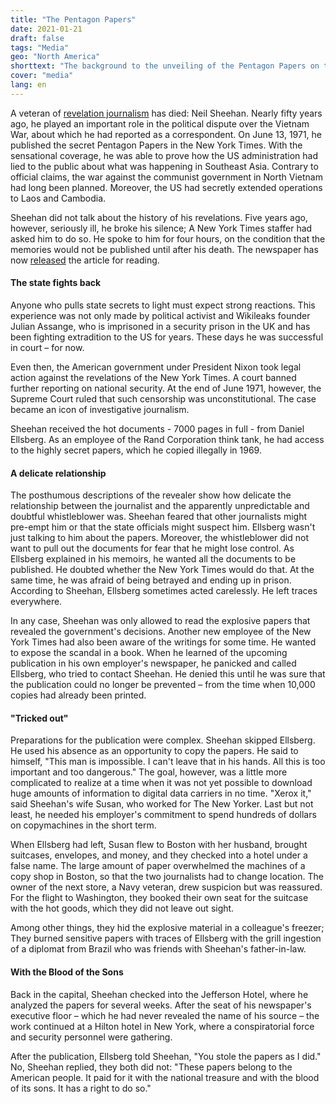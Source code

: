 ```yaml
---
title: "The Pentagon Papers"
date: 2021-01-21
draft: false
tags: "Media"
geo: "North America"
shorttext: "The background to the unveiling of the Pentagon Papers on the Vietnam War is reminiscent of a crime thriller. Details have now become known."
cover: "media"
lang: en
---
```


A veteran of [revelation journalism](https://www.nytimes.com/2021/01/07/business/media/neil-sheehan-dead.html "Neil Sheehan Dies at 84; Author and Times Reporter on the Pentagon Papers") has died: Neil Sheehan. Nearly fifty years ago, he played an important role in the political dispute over the Vietnam War, about which he had reported as a correspondent. On June 13, 1971, he published the secret Pentagon Papers in the New York Times. With the sensational coverage, he was able to prove how the US administration had lied to the public about what was happening in Southeast Asia. Contrary to official claims, the war against the communist government in North Vietnam had long been planned. Moreover, the US had secretly extended operations to Laos and Cambodia.

Sheehan did not talk about the history of his revelations. Five years ago, however, seriously ill, he broke his silence; A New York Times staffer had asked him to do so. He spoke to him for four hours, on the condition that the memories would not be published until after his death. The newspaper has now [released](https://www.nytimes.com/2021/01/07/us/pentagon-papers-neil-sheehan.html "Now It Can Be Told: How Neil Sheehan Got the Pentagon Papers") the article for reading.

#### The state fights back

Anyone who pulls state secrets to light must expect strong reactions. This experience was not only made by political activist and Wikileaks founder Julian Assange, who is imprisoned in a security prison in the UK and has been fighting extradition to the US for years. These days he was successful in court – for now.

Even then, the American government under President Nixon took legal action against the revelations of the New York Times. A court banned further reporting on national security. At the end of June 1971, however, the Supreme Court ruled that such censorship was unconstitutional. The case became an icon of investigative journalism.

Sheehan received the hot documents - 7000 pages in full - from Daniel Ellsberg. As an employee of the Rand Corporation think tank, he had access to the highly secret papers, which he copied illegally in 1969.

#### A delicate relationship

The posthumous descriptions of the revealer show how delicate the relationship between the journalist and the apparently unpredictable and doubtful whistleblower was. Sheehan feared that other journalists might pre-empt him or that the state officials might suspect him. Ellsberg wasn't just talking to him about the papers. Moreover, the whistleblower did not want to pull out the documents for fear that he might lose control. As Ellsberg explained in his memoirs, he wanted all the documents to be published. He doubted whether the New York Times would do that. At the same time, he was afraid of being betrayed and ending up in prison. According to Sheehan, Ellsberg sometimes acted carelessly. He left traces everywhere.

In any case, Sheehan was only allowed to read the explosive papers that revealed the government's decisions. Another new employee of the New York Times had also been aware of the writings for some time. He wanted to expose the scandal in a book. When he learned of the upcoming publication in his own employer's newspaper, he panicked and called Ellsberg, who tried to contact Sheehan. He denied this until he was sure that the publication could no longer be prevented – from the time when 10,000 copies had already been printed.

#### "Tricked out"

Preparations for the publication were complex. Sheehan skipped Ellsberg. He used his absence as an opportunity to copy the papers. He said to himself, "This man is impossible. I can't leave that in his hands. All this is too important and too dangerous." The goal, however, was a little more complicated to realize at a time when it was not yet possible to download huge amounts of information to digital data carriers in no time. "Xerox it," said Sheehan's wife Susan, who worked for The New Yorker. Last but not least, he needed his employer's commitment to spend hundreds of dollars on copymachines in the short term.

When Ellsberg had left, Susan flew to Boston with her husband, brought suitcases, envelopes, and money, and they checked into a hotel under a false name. The large amount of paper overwhelmed the machines of a copy shop in Boston, so that the two journalists had to change location. The owner of the next store, a Navy veteran, drew suspicion but was reassured. For the flight to Washington, they booked their own seat for the suitcase with the hot goods, which they did not leave out sight.

Among other things, they hid the explosive material in a colleague's freezer; They burned sensitive papers with traces of Ellsberg with the grill ingestion of a diplomat from Brazil who was friends with Sheehan's father-in-law.

#### With the Blood of the Sons

Back in the capital, Sheehan checked into the Jefferson Hotel, where he analyzed the papers for several weeks. After the seat of his newspaper's executive floor – which he had never revealed the name of his source – the work continued at a Hilton hotel in New York, where a conspiratorial force and security personnel were gathering.

After the publication, Ellsberg told Sheehan, "You stole the papers as I did." No, Sheehan replied, they both did not: "These papers belong to the American people. It paid for it with the national treasure and with the blood of its sons. It has a right to do so."
